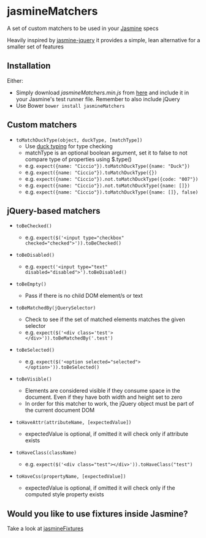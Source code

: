 # jasmineMatchers

A set of custom matchers to be used in your [Jasmine](http://jasmine.github.io/) specs

Heavily inspired by [jasmine-jquery](https://github.com/velesin/jasmine-jquery) it provides a simple, lean alternative for a smaller set of features

## Installation

Either:

- Simply download _jasmineMatchers.min.js_ from [here](https://raw.github.com/MassimoFoti/jasmineMatchers/master/dist/jasmineMatchers.min.js) and include it in your Jasmine's test runner file. Remember to also include jQuery
- Use Bower ```bower install jasmineMatchers```

## Custom matchers

- `toMatchDuckType(object, duckType, [matchType])`
  - Use [duck typing](https://en.wikipedia.org/wiki/Duck_typing) for type checking
  - matchType is an optional boolean argument, set it to false to not compare type of properties using $.type()
  - e.g. `expect({name: "Ciccio"}).toMatchDuckType({name: "Duck"})`
  - e.g. `expect({name: "Ciccio"}).toMatchDuckType({})`
  - e.g. `expect({name: "Ciccio"}).not.toMatchDuckType({code: "007"})`
  - e.g. `expect({name: "Ciccio"}).not.toMatchDuckType({name: []})`
  - e.g. `expect({name: "Ciccio"}).toMatchDuckType({name: []}, false)`  

## jQuery-based matchers

- `toBeChecked()`
  - e.g. `expect($('<input type="checkbox" checked="checked">')).toBeChecked()`

- `toBeDisabled()`
  - e.g. `expect('<input type="text" disabled="disabled">').toBeDisabled()`

- `toBeEmpty()`
  - Pass if there is no child DOM element/s or text

- `toBeMatchedBy(jQuerySelector)`
  - Check to see if the set of matched elements matches the given selector
  - e.g.  `expect($('<div class='test'></div>')).toBeMatchedBy('.test')`

- `toBeSelected()`
  - e.g. `expect($('<option selected="selected"></option>')).toBeSelected()`

- `toBeVisible()`
  - Elements are considered visible if they consume space in the document. Even if they have both width and height set to zero
  - In order for this matcher to work, the jQuery object must be part of the current document DOM

- `toHaveAttr(attributeName, [expectedValue])`
  - expectedValue is optional, if omitted it will check only if attribute exists

- `toHaveClass(className)`
  - e.g. `expect($('<div class="test"></div>')).toHaveClass("test")`
  
- `toHaveCss(propertyName, [expectedValue])`
  - expectedValue is optional, if omitted it will check only if the computed style property exists

## Would you like to use fixtures inside Jasmine?

Take a look at [jasmineFixtures](https://github.com/MassimoFoti/jasmineFixtures````)
